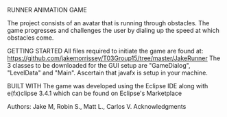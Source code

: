 RUNNER ANIMATION GAME 

The project consists of an avatar that is running through obstacles. The game progresses and challenges the user by 
dialing up the speed at which obstacles come.

GETTING STARTED 
All files required to initiate the game are found at: https://github.com/jakemorrissey/T03Group15/tree/master/JakeRunner
The 3 classes to be downloaded for the GUI setup are "GameDialog", "LevelData" and "Main".
Ascertain that javafx is setup in your machine.

BUILT WITH
The game was developed using the Eclipse IDE along with e(fx)clipse 3.4.1 which can be found on 
Eclipse's Marketplace

Authors: Jake M, Robin S., Matt L., Carlos V.
Acknowledgments
